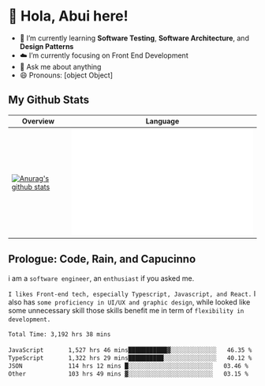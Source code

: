 # 👋 Hola, Abui here!

- 🌱 I’m currently learning **Software Testing**, **Software Architecture**, and **Design Patterns**
- ☁️ I’m currently focusing on Front End Development
- 💬 Ask me about anything
- 😄 Pronouns: [object Object]

## My Github Stats

| Overview | Language |
| --- | --- |
|[![Anurag's github stats](https://github-readme-stats.vercel.app/api?username=abui-am&count_private=true)](https://github.com/anuraghazra/github-readme-stats)|![Language](https://raw.githubusercontent.com/abui-am/stats/c6455f656dfce7acd3951e5ec5b25d72af0b2ee3/generated/languages.svg)|

## Prologue: Code, Rain, and Capucinno
i am a `software engineer`, an `enthusiast` if you asked me. 

`I likes Front-end tech, especially Typescript, Javascript, and React.` I also has `some proficiency in UI/UX and graphic design`, while looked like some unnecessary skill those skills benefit me in term of `flexibility in development.`


<!--START_SECTION:waka-->

```text
Total Time: 3,192 hrs 38 mins

JavaScript       1,527 hrs 46 mins███████████▓░░░░░░░░░░░░░   46.35 %
TypeScript       1,322 hrs 29 mins██████████░░░░░░░░░░░░░░░   40.12 %
JSON             114 hrs 12 mins █░░░░░░░░░░░░░░░░░░░░░░░░   03.46 %
Other            103 hrs 49 mins ▓░░░░░░░░░░░░░░░░░░░░░░░░   03.15 %
```

<!--END_SECTION:waka-->
